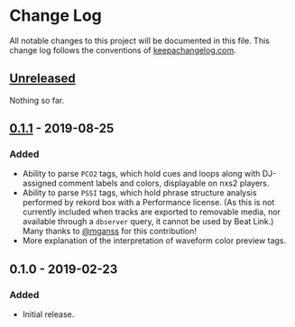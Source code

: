 # Change Log

All notable changes to this project will be documented in this file.
This change log follows the conventions of
[keepachangelog.com](http://keepachangelog.com/).

## [Unreleased][unreleased]

Nothing so far.


## [0.1.1] - 2019-08-25

### Added

- Ability to parse `PCO2` tags, which hold cues and loops along with
  DJ-assigned comment labels and colors, displayable on nxs2 players.
- Ability to parse `PSSI` tags, which hold phrase structure analysis
  performed by rekord box with a Performance license. (As this is not
  currently included when tracks are exported to removable media,
  nor available through a `dbserver` query, it cannot be used by
  Beat Link.) Many thanks to [@mganss](https://github.com/mganss) for
  this contribution!
- More explanation of the interpretation of waveform color preview
  tags.


## 0.1.0 - 2019-02-23

### Added

- Initial release.


[unreleased]: https://github.com/Deep-Symmetry/crate-digger/compare/v0.1.1...HEAD
[0.1.1]: https://github.com/Deep-Symmetry/crate-digger/compare/v0.1.0...v0.1.1
